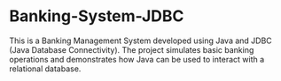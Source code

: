 # Banking-System-JDBC
 This is a Banking Management System developed using Java and JDBC (Java Database Connectivity). The project simulates basic banking operations and demonstrates how Java can be used to interact with a relational database.
